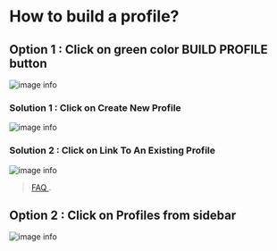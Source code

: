 # How to build a profile?

## Option 1 : Click on green color BUILD PROFILE button

![image info](../static/img/profiles/step1.png)

### Solution 1 : Click on Create New Profile

![image info](../static/img/profiles/step2.png)

### Solution 2 : Click on Link To An Existing Profile

![image info](../static/img/profiles/step3.png)
> [FAQ ](https://duckduckgo.com).

## Option 2 : Click on Profiles from sidebar

![image info](../static/img/profiles/step32.png)

